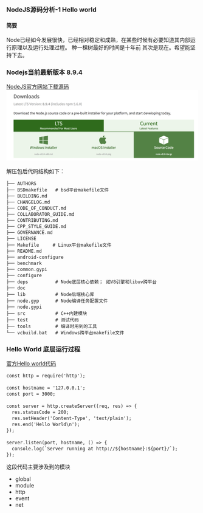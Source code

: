 ### NodeJS源码分析-1 Hello world

#### 简要
Node已经如今发展很快，已经相对稳定和成熟，在某些时候有必要知道其内部运行原理以及运行处理过程。
种一棵树最好的时间是十年前 其次是现在。希望能坚持下去。

### Nodejs当前最新版本 8.9.4
[NodeJS官方网站下载源码](https://nodejs.org/en/download/)
![image](images/chapter1-0.png)

解压包后代码结构如下：
```
├── AUTHORS
├── BSDmakefile   # bsd平台makefile文件
├── BUILDING.md
├── CHANGELOG.md
├── CODE_OF_CONDUCT.md
├── COLLABORATOR_GUIDE.md
├── CONTRIBUTING.md
├── CPP_STYLE_GUIDE.md
├── GOVERNANCE.md
├── LICENSE
├── Makefile     # Linux平台makefile文件
├── README.md
├── android-configure
├── benchmark
├── common.gypi
├── configure
├── deps          # Node底层核心依赖； 如V8引擎和libuv跨平台
├── doc           
├── lib           # Node后端核心库
├── node.gyp      # Node编译任务配置文件 
├── node.gypi
├── src           # C++内建模块
├── test          # 测试代码
├── tools         # 编译时用到的工具
└── vcbuild.bat   # Windows跨平台makefile文件
```

### Hello World 底层运行过程
[官方Hello world代码](https://nodejs.org/en/about/)
```
const http = require('http');

const hostname = '127.0.0.1';
const port = 3000;

const server = http.createServer((req, res) => {
  res.statusCode = 200;
  res.setHeader('Content-Type', 'text/plain');
  res.end('Hello World\n');
});

server.listen(port, hostname, () => {
  console.log(`Server running at http://${hostname}:${port}/`);
});
```
这段代码主要涉及到的模块
- global 
- module
- http
- event
- net 
